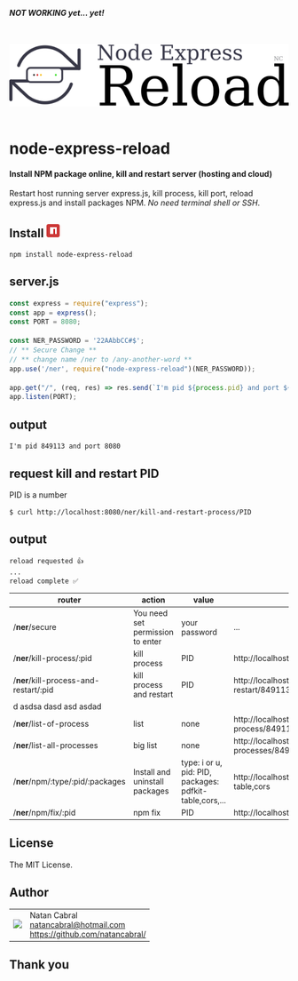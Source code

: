 ***NOT WORKING yet... yet!***
<p align="center">
  <br/>
  <br/>
  <img src="https://github.com/natancabral/node-express-reload/blob/main/images/logo.png" alt="node-express-reload (Natan Cabral)"/>
  <br/>
  <br/>
</p>

# node-express-reload
#### Install NPM package online, kill and restart server (hosting and cloud)
Restart host running server express.js, kill process, kill port, reload express.js and install packages NPM. *No need terminal shell or SSH*.

## Install [<img src="https://github.com/natancabral/node-express-reload/blob/main/images/npm-tile.png">](https://www.npmjs.com/package/node-express-reload)

```shell
npm install node-express-reload
```

## server.js

```js
const express = require("express");
const app = express();
const PORT = 8080;

const NER_PASSWORD = '22AAbbCC#$';
// ** Secure Change **
// ** change name /ner to /any-another-word **
app.use('/ner', require("node-express-reload")(NER_PASSWORD));

app.get("/", (req, res) => res.send(`I'm pid ${process.pid} and port ${PORT}`));
app.listen(PORT);
```

## output

```shell
I'm pid 849113 and port 8080
```

## request kill and restart PID

PID is a number
```shell
$ curl http://localhost:8080/ner/kill-and-restart-process/PID
```

## output

```shell
reload requested 👍
...
reload complete ✅
```

| router | action | value | example |
|--------| -------| ------| --------|
| /**ner**/secure | You need set permission to enter | your password | ... |
| /**ner**/kill-process/:pid | kill process | PID | http://localhost:8080/ner/kill-process/849113 |
| /**ner**/kill-process-and-restart/:pid | kill process and restart | PID | http://localhost:8080/ner/process-and-restart/849113 |
| d asdsa dasd asd asdad            |
| /**ner**/list-of-process | list | none | http://localhost:8080/ner/list-of-process/849113 |
| /**ner**/list-all-processes | big list | none | http://localhost:8080/ner/list-all-processes/849113 |
| /**ner**/npm/:type/:pid/:packages | Install and uninstall packages | type: i or u, pid: PID, packages: pdfkit-table,cors,... | http://localhost:8080/ner/npm/i/849113/pdfkit-table,cors |
| /**ner**/npm/fix/:pid | npm fix | PID | http://localhost:8080/ner/npm/fix/849113 |

## License

The MIT License.

## Author

<table>
  <tr>
    <td>
      <img src="https://github.com/natancabral.png?s=100" width="100"/>
    </td>
    <td>
      Natan Cabral<br />
      <a href="mailto:natancabral@hotmail.com">natancabral@hotmail.com</a><br />
      <a href="https://github.com/natancabral/">https://github.com/natancabral/</a>
    </td>
  </tr>
</table>

## Thank you